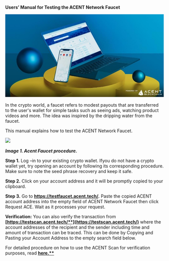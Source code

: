﻿**Users’ Manual for Testing the ACENT Network Faucet**

![ACENT ARCHITECTURE](/images/Aspose.Words.jpeg)

In the crypto world, a faucet refers to modest payouts that are transferred to the user's wallet for simple tasks such as seeing ads, watching product videos and more. The idea was inspired by the dripping water from the faucet.

This manual explains how to test the ACENT Network Faucet.

![](Aspose.Words.9fa90552-093e-4470-8a5a-6862507ab9c7.002.png)

***Image 1. Acent Faucet procedure.***

**Step 1.** Log –in to your existing crypto wallet. Ifyou do not have a crypto wallet yet, try opening an account by following its corresponding procedure. Make sure to note the seed phrase recovery and keep it safe.

**Step 2.** Click on your account address and it will be promptly copied to your clipboard.

**Step 3.** Go to **<https://testfaucet.acent.tech/>.** Paste the copied ACENT account address into the empty field of ACENT Network Faucet then click Request ACE. Wait as it processes your request.

**Verification:** You can also verify the transaction from **[https://testscan.acent.tech/**](https://testscan.acent.tech/)** where the account addresses of the recipient and the sender including time and amount of transaction can be traced. This can be done by Copying and Pasting your Account Address to the empty search field below.

For detailed procedure on how to use the ACENT Scan for verification purposes, read **[here.**](https://docs.google.com/document/d/1WgzZqUjqkqMO9aGPlhxgchrwGMSJ_rXz/edit)**
